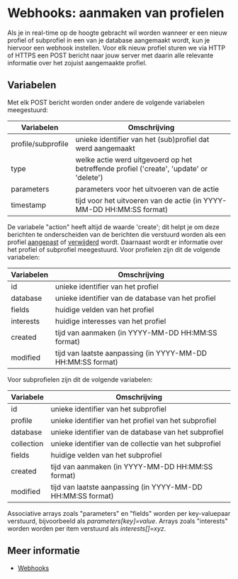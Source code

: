 # Webhooks: aanmaken van profielen

Als je in real-time op de hoogte gebracht wil worden wanneer er een nieuw
profiel of subprofiel in een van je database aangemaakt wordt,
kun je hiervoor een webhook instellen.
Voor elk nieuw profiel sturen we via HTTP of HTTPS een POST bericht naar jouw
server met daarin alle relevante informatie over het zojuist aangemaakte profiel.

## Variabelen

Met elk POST bericht worden onder andere de volgende variabelen meegestuurd:

| Variabelen         | Omschrijving 
|--------------------|-----------------------------------------------------------------------------------------|
| profile/subprofile | unieke identifier van het (sub)profiel dat werd aangemaakt                              |
| type               | welke actie werd uitgevoerd op het betreffende profiel ('create', 'update' or 'delete') |
| parameters         | parameters voor het uitvoeren van de actie                                              |
| timestamp          | tijd voor het uitvoeren van de actie (in YYYY-MM-DD HH:MM:SS format)                    |

De variabele "action" heeft altijd de waarde 'create'; dit helpt je om deze
berichten te onderscheiden van de berichten die verstuurd worden als een
profiel [aangepast](webhook-updates) of [verwijderd](webhook-deletes) wordt.
Daarnaast wordt er informatie over het profiel of subprofiel meegestuurd. 
Voor profielen zijn dit de volgende variabelen:

| Variabelen  | Omschrijving                                                  |
|-------------|---------------------------------------------------------------|
| id          | unieke identifier van het profiel                             |
| database    | unieke identifier van de database van het profiel             |
| fields      | huidige velden van het profiel                                |
| interests   | huidige interesses van het profiel                            |
| created     | tijd van aanmaken (in YYYY-MM-DD HH:MM:SS format)             |
| modified    | tijd van laatste aanpassing (in YYYY-MM-DD HH:MM:SS format)   |

Voor subprofielen zijn dit de volgende variabelen:

| Variabele   | Omschrijving                                                |
|-------------|-------------------------------------------------------------|
| id          | unieke identifier van het subprofiel                        |
| profile     | unieke identifier van het profiel van het subprofiel        |
| database    | unieke identifier van de database van het subprofiel        |
| collection  | unieke identifier van de collectie van het subprofiel       |
| fields      | huidige velden van het subprofiel                           |
| created     | tijd van aanmaken (in YYYY-MM-DD HH:MM:SS format)           |
| modified    | tijd van laatste aanpassing (in YYYY-MM-DD HH:MM:SS format) |

Associative arrays zoals "parameters" en "fields" worden per key-valuepaar verstuurd,
bijvoorbeeld als *parameters[key]=value*.
Arrays zoals "interests" worden worden per item verstuurd als *interests[]=xyz*.

## Meer informatie

* [Webhooks](./webhooks)
